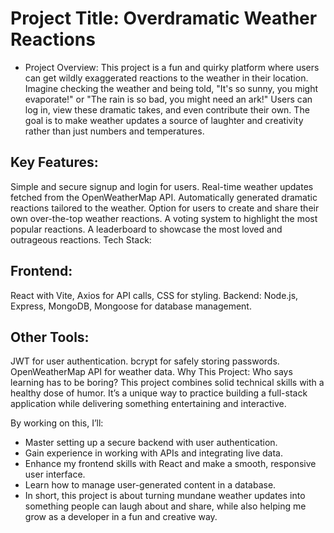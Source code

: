 # Project Title: Overdramatic Weather Reactions

- Project Overview: This project is a fun and quirky platform where users can get wildly exaggerated reactions to the weather in their location. Imagine checking the weather and being told, "It's so sunny, you might evaporate!" or "The rain is so bad, you might need an ark!" Users can log in, view these dramatic takes, and even contribute their own. The goal is to make weather updates a source of laughter and creativity rather than just numbers and temperatures.

## Key Features:

Simple and secure signup and login for users.
Real-time weather updates fetched from the OpenWeatherMap API.
Automatically generated dramatic reactions tailored to the weather.
Option for users to create and share their own over-the-top weather reactions.
A voting system to highlight the most popular reactions.
A leaderboard to showcase the most loved and outrageous reactions.
Tech Stack:

## Frontend: 
React with Vite, Axios for API calls, CSS for styling.
Backend: Node.js, Express, MongoDB, Mongoose for database management.

## Other Tools:

JWT for user authentication.
bcrypt for safely storing passwords.
OpenWeatherMap API for weather data.
Why This Project: Who says learning has to be boring? This project combines solid technical skills with a healthy dose of humor. It’s a unique way to practice building a full-stack application while delivering something entertaining and interactive. 

By working on this, I’ll:

- Master setting up a secure backend with user authentication.
- Gain experience in working with APIs and integrating live data.
- Enhance my frontend skills with React and make a smooth, responsive user interface.
- Learn how to manage user-generated content in a database.
- In short, this project is about turning mundane weather updates into something people can laugh about and share, while also helping me grow as a developer in a fun and creative way.
